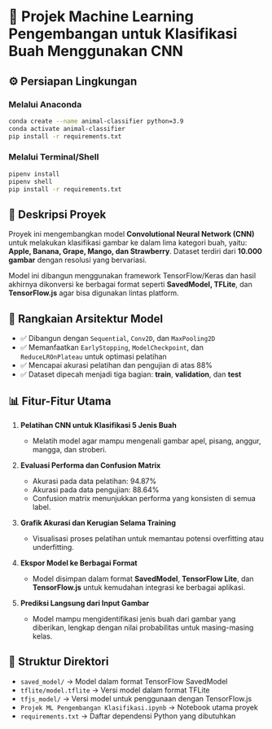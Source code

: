# 🍇 Projek Machine Learning Pengembangan untuk Klasifikasi Buah Menggunakan CNN

## ⚙️ Persiapan Lingkungan

### Melalui Anaconda
```bash
conda create --name animal-classifier python=3.9
conda activate animal-classifier
pip install -r requirements.txt
```

### Melalui Terminal/Shell
```bash
pipenv install
pipenv shell
pip install -r requirements.txt
```

## 🧠 Deskripsi Proyek
Proyek ini mengembangkan model **Convolutional Neural Network (CNN)** untuk melakukan klasifikasi gambar ke dalam lima kategori buah, yaitu: **Apple, Banana, Grape, Mango, dan Strawberry**. Dataset terdiri dari **10.000 gambar** dengan resolusi yang bervariasi.

Model ini dibangun menggunakan framework TensorFlow/Keras dan hasil akhirnya dikonversi ke berbagai format seperti **SavedModel, TFLite**, dan **TensorFlow.js** agar bisa digunakan lintas platform.

## 🔧 Rangkaian Arsitektur Model

- ✅ Dibangun dengan `Sequential`, `Conv2D`, dan `MaxPooling2D`
- ✅ Memanfaatkan `EarlyStopping`, `ModelCheckpoint`, dan `ReduceLROnPlateau` untuk optimasi pelatihan
- ✅ Mencapai akurasi pelatihan dan pengujian di atas 88%
- ✅ Dataset dipecah menjadi tiga bagian: **train**, **validation**, dan **test**

## 📊 Fitur-Fitur Utama

1. **Pelatihan CNN untuk Klasifikasi 5 Jenis Buah**  
   - Melatih model agar mampu mengenali gambar apel, pisang, anggur, mangga, dan stroberi.

2. **Evaluasi Performa dan Confusion Matrix**  
   - Akurasi pada data pelatihan: 94.87%  
   - Akurasi pada data pengujian: 88.64%  
   - Confusion matrix menunjukkan performa yang konsisten di semua label.

3. **Grafik Akurasi dan Kerugian Selama Training**  
   - Visualisasi proses pelatihan untuk memantau potensi overfitting atau underfitting.

4. **Ekspor Model ke Berbagai Format**  
   - Model disimpan dalam format **SavedModel**, **TensorFlow Lite**, dan **TensorFlow.js** untuk kemudahan integrasi ke berbagai aplikasi.

5. **Prediksi Langsung dari Input Gambar**  
   - Model mampu mengidentifikasi jenis buah dari gambar yang diberikan, lengkap dengan nilai probabilitas untuk masing-masing kelas.

## 📁 Struktur Direktori

- `saved_model/` → Model dalam format TensorFlow SavedModel  
- `tflite/model.tflite` → Versi model dalam format TFLite  
- `tfjs_model/` → Versi model untuk penggunaan dengan TensorFlow.js  
- `Projek ML Pengembangan Klasifikasi.ipynb` → Notebook utama proyek  
- `requirements.txt` → Daftar dependensi Python yang dibutuhkan
